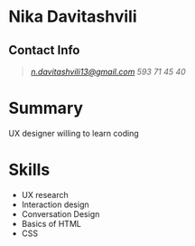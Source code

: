 # Nika Davitashvili
## Contact Info 
> *n.davitashvili13@gmail.com* *593 71 45 40*

# Summary
UX designer willing to learn coding
# Skills 
* UX research
* Interaction design 
* Conversation Design
* Basics of HTML
* CSS
